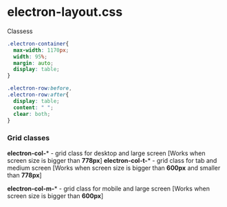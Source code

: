# electron-layout.css


Classess

```css
.electron-container{
  max-width: 1170px;
  width: 95%;
  margin: auto;
  display: table;
}
```

```css
.electron-row:before,
.electron-row:after{
  display: table;
  content: " ";
  clear: both;
}
```

### Grid classes

**electron-col-***  - grid class for desktop and large screen [Works when screen size is bigger than **778px**]
**electron-col-t-***  - grid class for tab and medium screen [Works when screen size is bigger than **600px** and smaller than **778px**]

**electron-col-m-***  - grid class for mobile and large screen [Works when screen size is bigger than **600px**]
